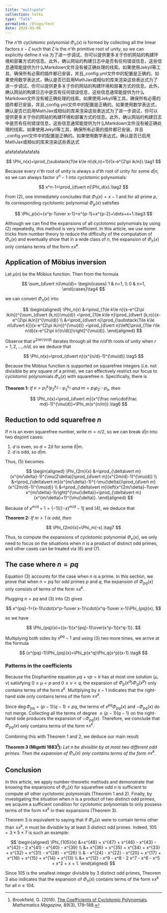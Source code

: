 ```yaml
---
title: "multipole"
collection: talks
type: "Talk"
permalink: /blogs/test
date: 2024-05-06
---
```



The $n$'th cyclotomic polynomial $\Phi_n(x)$ is formed by collecting all the linear factors $x-\zeta$ such that $\zeta$ is the $n$'th primitive root of unity, so we can explicitly define it via 为了进一步调试，你可以提供更多关于你的网站的构建环境和部署方式的信息。此外，确认网站的构建日志中是否有任何错误信息，这些信息通常能提供为什么Markdown文件没有被正确处理的线索。如果使用Jekyll等工具，确保所有必需的插件都已安装，并且_config.yml文件中的配置是正确的。如果使用数学表达式，确认是否已启用MathJax或相似的库来渲染这些表达式为了进一步调试，你可以提供更多关于你的网站的构建环境和部署方式的信息。此外，确认网站的构建日志中是否有任何错误信息，这些信息通常能提供为什么Markdown文件没有被正确处理的线索。如果使用Jekyll等工具，确保所有必需的插件都已安装，并且_config.yml文件中的配置是正确的。如果使用数学表达式，确认是否已启用MathJax或相似的库来渲染这些表达式为了进一步调试，你可以提供更多关于你的网站的构建环境和部署方式的信息。此外，确认网站的构建日志中是否有任何错误信息，这些信息通常能提供为什么Markdown文件没有被正确处理的线索。如果使用Jekyll等工具，确保所有必需的插件都已安装，并且_config.yml文件中的配置是正确的。如果使用数学表达式，确认是否已启用MathJax或相似的库来渲染这些表达式

afafafafafafafafa

$$
\Phi_n(x)=\prod_{\substack{1\le k\le n\\(k,n)=1}}(x-e^{2\pi ik/n}).\tag1
$$

Because every $n$'th root of unity is always a $d$'th root of unity for some $d\vert n$, so we can always factor $x^n-1$ into cyclotomic polynomials:

$$
x^n-1=\prod_{d\vert n}\Phi_d(x).\tag2
$$

From (2), one immediately concludes that $\Phi_1(x)=x-1$ and for all prime $p$, its corresponding cyclotomic polynomial $\Phi_p(x)$ satisfies

$$
\Phi_p(x)={x^p-1\over x-1}=x^{p-1}+x^{p-2}+\dots+x+1.\tag3
$$

Although we can find the expansions of all cyclotomic polynomials by using (2) repeatedly, this method is very inefficient. In this article, we use some tricks from number theory to reduce the difficulty of the computation of $\Phi_n(x)$ and eventually show that in a wide class of $n$, the expansion of $\Phi_n(x)$ only contains terms of the form $\pm x^k$.

## Application of Möbius inversion

Let $\mu(n)$ be the Möbius function. Then from the formula

$$
\sum_{d\vert n}\mu(d)=
\begin{cases}
1 & n=1, \\
0 & n>1,
\end{cases}\tag4
$$

we can convert $\Phi_n(x)$ into

$$
\begin{aligned}
\Phi_n(x)
&=\prod_{1\le k\le n}(x-e^{2\pi ik/n})^{\sum_{d\vert (k,n)}\mu(d)} =\prod_{1\le k\le n}\prod_{d\vert (k,n)}(x-e^{2\pi ik/n})^{\mu(d)} \\
&=\prod_{d\vert n}\prod_{\substack{1\le k\le n\\d\vert k}}(x-e^{2\pi ik/n})^{\mu(d)}
=\prod_{d\vert n}\left[\prod_{1\le r\le n/d}(x-e^{2\pi ir/(n/d)})\right]^{\mu(d)}.
\end{aligned}
$$

Observe that $e^{2\pi ir/(n/d)}$ iterates through all the $n/d$'th roots of unity when $r=1,2,\dots,n/d$, so we deduce that

$$
\Phi_n(x)=\prod_{d\vert n}(x^{n/d}-1)^{\mu(d)}.\tag5
$$

Because the Möbius function is supported on squarefree integers (i.e. not divisible by any square of a prime), we can effectively restrict our focus to cyclotomic polynomials $\Phi_n(x)$ with squarefree $n$. Specifically, there is

**Theorem 1:** *If $n=p_1^{k_1}p_2^{k_2}\cdots p_s^{k_s}$ and $m=p_1p_2\cdots p_s$, then*

$$
\Phi_n(x)=\prod_{d\vert m}(x^{\frac nm\cdot\frac md}-1)^{\mu(d)}=\Phi_m(x^{n/m}).\tag6
$$

## Reduction to odd squarefree $n$

If $n$ is an even squarefree number, write $m=n/2$, so we can break $d\vert n$ into two disjoint cases:

1. $d$ is even, so $d=2\delta$ for some $\delta\vert m$.
2. $d$ is odd, so $d\vert m$.

Thus, (5) becomes

$$
\begin{aligned}
\Phi_{2m}(x)
&=\prod_{\delta\vert m}(x^{m/\delta}-1)^{\mu(2\delta)}\prod_{d\vert m}(x^{2m/d}-1)^{\mu(d)} \\
&=\prod_{\delta\vert m}(x^{m/\delta}-1)^{-\mu(\delta)}\prod_{d\vert m}(x^{2m/d}-1)^{\mu(d)} \\
&=\prod_{\delta\vert m}\left(x^{2m/\delta}-1\over x^{m/\delta}-1\right)^{\mu(\delta)}=\prod_{\delta\vert m}(x^{m/\delta}+1)^{\mu(\delta)}.
\end{aligned}
$$

Because of $x^{m/d}+1=(-1)[(-x)^{m/d}-1]$ and (4), we deduce that

**Theorem 2:** *If $m>1$ is odd, then*

$$
\Phi_{2m}(x)=\Phi_m(-x).\tag7
$$

Thus, to compute the expansions of cyclotomic polynomial $\Phi_n(x)$, we only need to focus on the situations when $n$ is a product of distinct odd primes, and other cases can be treated via (6) and (7).

## The case where $n=pq$

Equation (3) accounts for the case when $n$ is a prime. In this section, we prove that when $n=pq$ for odd primes $p$ and $q$, the expansion of $\Phi_{pq}(x)$ only consists of terms of the form $\pm x^k$.

Plugging $n=pq$ and (3) into (2) gives

$$
x^{pq}-1=(x-1)\cdot{x^p-1\over x-1}\cdot{x^q-1\over x-1}\Phi_{pq}(x),
$$

so we have

$$
\Phi_{pq}(x)={(x-1)(x^{pq}-1)\over(x^p-1)(x^q-1)}.
$$

Multiplying both sides by $x^{pq}-1$ and using (3) two more times, we arrive at the formula

$$
(x^{pq}-1)\Phi_{pq}(x)=\Phi_p(x^q)\Phi_q(x^p)(x-1).\tag8
$$

### Patterns in the coefficients

Because the Diophantine equation $\mu q+\nu p=k$ has at most one solution $(\mu,\nu)$ satisfying $0\le\mu<p$ and $0\le\nu<q$, the expansion of $\Phi_p(x^q)\Phi_q(x^p)$ only contains terms of the form $x^k$. Multiplying by $x-1$ indicates that the right-hand side only contains terms of the form $\pm x^k$.

Since $\deg\Phi_{pq}=(p-1)(q-1)<pq$, the terms of $x^{pq}\Phi_{pq}(x)$ and $-\Phi_{pq}(x)$ do not merge. Collecting all the terms of degree $\le(p-1)(q-1)$ on the right-hand side produces the expansion of $-\Phi_{pq}(x)$. Therefore, we conclude that $\Phi_{pq}(x)$ only contains terms of the form $\pm x^k$.

Combining this with Theorem 1 and 2, we deduce our main result:

**Theorem 3 (Migotti 1883[^1]):** *Let $n$ be divisible by at most two different odd primes. Then the expansion of $\Phi_n(x)$ only contains terms of the form $\pm x^k$.*

## Conclusion

In this article, we apply number-theoretic methods and demonstrate that knowing the expansions of $\Phi_n(x)$ for squarefree odd $n$ is sufficient to compute all other cyclotomic polynomials (Theorem 1 and 2). Finally, by investigating the situation when $n$ is a product of two distinct odd primes, we acquire a sufficient condition for cyclotomic polynomials to only possess terms of the form $\pm x^k$ in their expansions (Theorem 3).

Theorem 3 is equivalent to saying that if $\Phi_n(x)$ were to contain terms other than $\pm x^k$, $n$ must be divisible by at least 3 distinct odd primes. Indeed, $105=3\times5\times7$ is such an example:

$$
\begin{aligned}
\Phi_{105}(x)
&=x^{48} + x^{47} + x^{46} - x^{43} - x^{42} - 2 x^{41} - x^{40} - x^{39}  \\
&+ x^{36} + x^{35} + x^{34} + x^{33} + x^{32} + x^{31} - x^{28} - x^{26}  \\
& - x^{24} - x^{22} - x^{20} + x^{17} + x^{16} + x^{15} + x^{14} + x^{13} \\
&+ x^{12} - x^9 - x^8 - 2 x^7 - x^6 - x^5 + x^2 + x + 1.
\end{aligned}
$$

Since 105 is the smallest integer divisible by 3 distinct odd primes, Theorem 3 also indicates that the expansion of $\Phi_n(x)$ contains terms of the form $\pm x^k$ for all $n\le104$.

[^1]: Brookfield, G. (2016). [The Coefficients of Cyclotomic Polynomials](https://doi.org/10.4169/math.mag.89.3.179). *Mathematics Magazine*, 89(3), 179–188.
